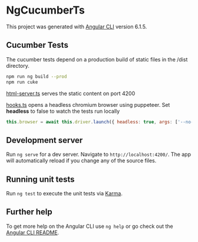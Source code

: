 # NgCucumberTs

This project was generated with [Angular CLI](https://github.com/angular/angular-cli) version 6.1.5.

## Cucumber Tests

The cucumber tests depend on a production build of static files in the /dist directory.
```bash
npm run ng build --prod
npm run cuke
```

[html-server.ts](https://github.com/bgw7/ng-redux/blob/master/features/support/html-server.ts) serves the static content on port 4200

[hooks.ts](https://github.com/bgw7/ng-redux/blob/master/features/support/hooks.ts) opens a headless chromium browser using puppeteer.
Set **headless** to false to watch the tests run locally
```javascript
this.browser = await this.driver.launch({ headless: true, args: ['--no-sandbox', '--disable-setuid-sandbox'] });
```

## Development server

Run `ng serve` for a dev server. Navigate to `http://localhost:4200/`. The app will automatically reload if you change any of the source files.

## Running unit tests

Run `ng test` to execute the unit tests via [Karma](https://karma-runner.github.io).

## Further help

To get more help on the Angular CLI use `ng help` or go check out the [Angular CLI README](https://github.com/angular/angular-cli/blob/master/README.md).
